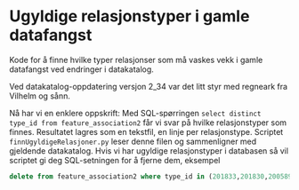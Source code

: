 # Ugyldige relasjonstyper i gamle datafangst

Kode for å finne hvilke typer relasjonser som må vaskes vekk i gamle datafangst ved endringer i datakatalog. 

Ved datakatalog-oppdatering versjon 2_34 var det litt styr med regneark fra Vilhelm og sånn. 

Nå har vi en enklere oppskrift: Med SQL-spørringen `select distinct type_id from feature_association2` får vi svar på hvilke relasjonstyper som finnes. Resultatet lagres som en tekstfil, en linje per relasjonstype. Scriptet `finnUgyldigeRelasjoner.py` leser denne filen og sammenligner med gjeldende datakatalog. Hvis vi har ugyldige relasjonstyper i databasen så vil scriptet gi deg SQL-setningen for å fjerne dem, eksempel 

```sql  
delete from feature_association2 where type_id in (201833,201830,200589)
```


